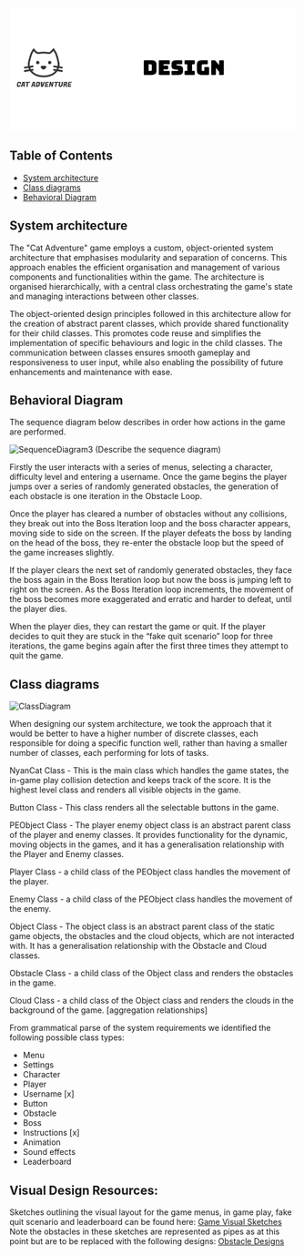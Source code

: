 <p align="center">
  <img src="Images/design.png" alt="logo-black">
</p>


## Table of Contents
  - [System architecture](#system-architecture)
  - [Class diagrams](#class-diagrams)
  - [Behavioral Diagram](#behavioral-diagram)


## System architecture

The "Cat Adventure" game employs a custom, object-oriented system architecture that emphasises modularity and separation of concerns. This approach enables the efficient organisation and management of various components and functionalities within the game. The architecture is organised hierarchically, with a central class orchestrating the game's state and managing interactions between other classes.

The object-oriented design principles followed in this architecture allow for the creation of abstract parent classes, which provide shared functionality for their child classes. This promotes code reuse and simplifies the implementation of specific behaviours and logic in the child classes. The communication between classes ensures smooth gameplay and responsiveness to user input, while also enabling the possibility of future enhancements and maintenance with ease.

 ## Behavioral Diagram
The sequence diagram below describes in order how actions in the game are performed.

![SequenceDiagram3](https://user-images.githubusercontent.com/115186584/234691294-15f4200f-aea6-4d1a-a57e-96b55aa8abfc.png)
(Describe the sequence diagram)

Firstly the user interacts with a series of menus, selecting a character, difficulty level and entering a username. Once the game begins the player jumps over a series of randomly generated obstacles, the generation of each obstacle is one iteration in the Obstacle Loop.

Once the player has cleared a number of obstacles without any collisions, they break out into the Boss Iteration loop and the boss character appears, moving side to side on the screen. If the player defeats the boss by landing on the head of the boss, they re-enter the obstacle loop but the speed of the game increases slightly.

If the player clears the next set of randomly generated obstacles, they face the boss again in the Boss Iteration loop but now the boss is jumping left to right on the screen. As the Boss Iteration loop increments, the movement of the boss becomes more exaggerated and erratic and harder to defeat, until the player dies.

When the player dies, they can restart the game or quit. If the player decides to quit they are stuck in the “fake quit scenario” loop for three iterations, the game begins again after the first three times they attempt to quit the game.

## Class diagrams
 
![ClassDiagram](https://user-images.githubusercontent.com/115186584/234691242-91ad3357-0b8d-488b-a6d0-d98b9b9a026a.jpeg)

When designing our system architecture, we took the approach that it would be better to have a higher number of discrete classes, each responsible for doing a specific function well, rather than having a smaller number of classes, each performing for lots of tasks.

NyanCat Class - This is the main class which handles the game states, the in-game play collision detection and keeps track of the score. It is the highest level class and renders all visible objects in the game.

Button Class - This class renders all the selectable buttons in the game.

PEObject Class - The player enemy object class is an abstract parent class of the player and enemy classes. It provides functionality for the dynamic, moving objects in the games, and it has a generalisation relationship with the Player and Enemy classes. 

Player Class - a child class of the PEObject class handles the movement of the player.

Enemy Class - a child class of the PEObject class handles the movement of the enemy.

Object Class - The object class is an abstract parent class of the static game objects, the obstacles and the cloud objects, which are not interacted with. It has a generalisation relationship with the Obstacle and Cloud classes. 

Obstacle Class - a child class of the Object class and renders the obstacles in the game.

Cloud Class - a child class of the Object class and renders the clouds in the background of the game.
[aggregation relationships]

From grammatical parse of the system requirements we identified the following possible class types:
- Menu
- Settings
- Character
- Player
- Username [x]
- Button
- Obstacle
- Boss
- Instructions [x]
- Animation
- Sound effects
- Leaderboard

## Visual Design Resources:
Sketches outlining the visual layout for the game menus, in game play,  fake quit scenario and leaderboard can be found here: 
[Game Visual Sketches](Diagrams/classDiagram/ClassDiagram.jpeg) 
Note the obstacles in these sketches are represented as pipes as at this point but are to be replaced with the following designs:
[Obstacle Designs](Code/design_and_interface/game_BG/obstacle/)


 
